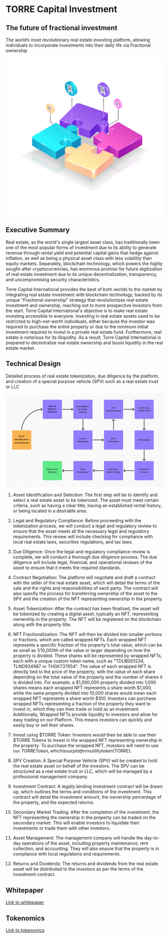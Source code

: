 # TORRE Capital Investment

## The future of fractional investment

The world’s most revolutionary real estate investing platform, allowing individuals to incorporate investments into their daily life via Fractional ownership

![hero](src/public/media/hero.png)

## Executive Summary

Real estate, as the world's single largest asset class, has traditionally been one of the most popular forms of investment due to its ability to generate revenue through rental yield and potential capital gains that hedge against inflation, as well as being a physical asset class with less volatility than equity markets. Separately, blockchain technology, which powers the highly sought-after cryptocurrencies, has enormous promise for future digitization of real estate investment due to its unique decentralization, transparency, and uncompromising security characteristics.

Torre Capital International provides the best of both worlds to the market by integrating real estate investment with blockchain technology, backed by its unique "Fractional ownership" strategy that revolutionizes real estate investment and ownership, reaching out to more prospective investors from the start. Torre Capital International's objective is to make real estate investing accessible to everyone. Investing in real estate assets used to be restricted to high-net-worth individuals, either because the investor was required to purchase the entire property or due to the minimum initial investment required to invest in a private real estate fund. Furthermore, real estate is notorious for its illiquidity. As a result, Torre Capital International is prepared to decentralize real estate ownership and boost liquidity in the real estate market.

## Technical Design

Detailed process of real estate tokenization, due diligence by the platform, and creation of a special purpose vehicle (SPV) such as a real estate trust or LLC

![hero](src/public/media/process.png)

1. Asset Identification and Selection: The first step will be to identify and select a real estate asset to be tokenized. The asset must meet certain criteria, such as having a clear title, having an established rental history, or being located in a desirable area.

2. Legal and Regulatory Compliance: Before proceeding with the tokenization process, we will conduct a legal and regulatory review to ensure that the asset meets all the necessary legal and regulatory requirements. This review will include checking for compliance with local real estate laws, securities regulations, and tax laws.

3. Due Diligence: Once the legal and regulatory compliance review is complete, we will conduct a thorough due diligence process. The due diligence will include legal, financial, and operational reviews of the asset to ensure that it meets the required standards.

4. Contract Negotiation: The platform will negotiate and draft a contract with the seller of the real estate asset, which will detail the terms of the sale and the rights and responsibilities of each party. The contract will also specify the process for transferring ownership of the asset to the SPV and the creation of the NFT representing ownership in the property.

5. Asset Tokenization: After the contract has been finalized, the asset will be tokenized by creating a digital asset, typically an NFT, representing ownership in the property. The NFT will be registered on the blockchain along with the property title. 

6. NFT Fractionalization: The NFT will then be divided into smaller portions or fractions, which are called wrapped NFTs. Each wrapped NFT represents a specific fraction of the property's total value, which can be as small as 1/10,000th of the value or larger depending on how the property is divided. These shares will be represented by wrapped NFTs, each with a unique custom token name, such as "TDUB001234, TLND934987 or THGK737654". The value of each wrapped NFT is directly tied to the price of the property, with the value of each share depending on the total value of the property and the number of shares it is divided into. For example, a $1,000,000 property divided into 1,000 shares means each wrapped NFT represents a share worth $1,000, while the same property divided into 10,000 shares would mean each wrapped NFT represents a share worth $100. Investors can purchase wrapped NFTs representing a fraction of the property they want to invest in, which they can then trade or hold as an investment. Additionally, Wrapped NFTs provide liquidity to investors and allow for easy trading on our Platform. This means investors can quickly and easily buy or sell their shares.

7. Invest using $TORRE Token: Investors would then be able to use their $TORRE Tokens to invest in the wrapped NFT representing ownership in the property. To purchase the wrapped NFT, investors will need to use our $TORRE Token, which is our platform utility token ($TORRE).

8. SPV Creation: A Special Purpose Vehicle (SPV) will be created to hold the real estate asset on behalf of the investors. The SPV can be structured as a real estate trust or LLC, which will be managed by a professional management company.

9. Investment Contract: A legally binding investment contract will be drawn up, which outlines the terms and conditions of the investment. This contract will detail the investment amount, the ownership percentage of the property, and the expected returns.

10. Secondary Market Trading: After the completion of the investment, the NFT representing the ownership in the property can be traded on the secondary market. This will enable investors to liquidate their investments or trade them with other investors.

11. Asset Management: The management company will handle the day-to-day operations of the asset, including property maintenance, rent collection, and accounting. They will also ensure that the property is in compliance with local regulations and requirements.

12. Returns and Dividends: The returns and dividends from the real estate asset will be distributed to the investors as per the terms of the investment contract.


## Whitepaper

[Link to whitepaper](https://whitepaper.torreci.com/whitepaper/executive-summary)

## Tokenomics

[Link to tokenomics](https://whitepaper.torreci.com/whitepaper/the-tokenomics)

